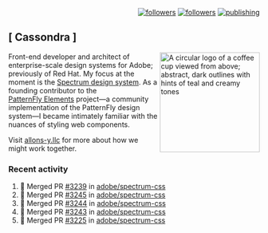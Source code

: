 <p align="right"><a rel="me" href="https://front-end.social/@castastrophe">
    <img alt="followers" title="Follow me on Mastodon" src="https://img.shields.io/mastodon/follow/109297102751309835?domain=https%3A%2F%2Ffront-end.social&label=Follow&logo=mastodon&logoColor=white&style=for-the-badge&labelColor=008080&color=006969"/></a>
  <a href="https://codepen.io/castastrophe/">
    <img alt="followers" title="Follow me on CodePen" src="https://img.shields.io/badge/23-1?color=640464&labelColor=7c007c&style=for-the-badge&logo=codepen&label=Follow"/></a>
<a href="https://castastrophe.medium.com/">
    <img alt="publishing" title="View articles on Medium" src="https://img.shields.io/badge/107-1?color=666&labelColor=444&label=subscribe&logo=medium&logoColor=white&style=for-the-badge"/></a>
</p>

## [&nbsp;Cassondra&nbsp;]

<img align="right" src="https://github-production-user-asset-6210df.s3.amazonaws.com/1840295/253016758-ba468774-1cd3-42c2-8f43-947b5eeb5edf.png" height="200" alt="A circular logo of a coffee cup viewed from above; abstract, dark outlines with hints of teal and creamy tones">

Front-end developer and architect of enterprise-scale design systems for Adobe; previously of Red Hat. My focus at the moment is the [Spectrum design system](https://github.com/adobe/spectrum-css). As a founding contributor to the [PatternFly&nbsp;Elements](https://github.com/patternfly/patternfly-elements) project&mdash;a community implementation of the PatternFly design system&mdash;I became intimately familiar with the nuances of styling web components.

Visit [allons-y.llc](http://allons-y.llc/) for more about how we might work together.

### Recent activity

<!--START_SECTION:activity-->
1. 🎉 Merged PR [#3239](https://github.com/adobe/spectrum-css/pull/3239) in [adobe/spectrum-css](https://github.com/adobe/spectrum-css)
2. 🎉 Merged PR [#3245](https://github.com/adobe/spectrum-css/pull/3245) in [adobe/spectrum-css](https://github.com/adobe/spectrum-css)
3. 🎉 Merged PR [#3244](https://github.com/adobe/spectrum-css/pull/3244) in [adobe/spectrum-css](https://github.com/adobe/spectrum-css)
4. 🎉 Merged PR [#3243](https://github.com/adobe/spectrum-css/pull/3243) in [adobe/spectrum-css](https://github.com/adobe/spectrum-css)
5. 🎉 Merged PR [#3225](https://github.com/adobe/spectrum-css/pull/3225) in [adobe/spectrum-css](https://github.com/adobe/spectrum-css)
<!--END_SECTION:activity-->

